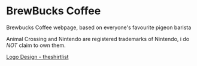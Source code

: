 # BrewBucks Coffee
 Brewbucks Coffee webpage, based on everyone's favourite pigeon barista

Animal Crossing and Nintendo are registered trademarks of Nintendo, i do *NOT* claim to own them.

[Logo Design - theshirtlist](https://www.theshirtlist.com/brewbucks-coffee-t-shirt/)
